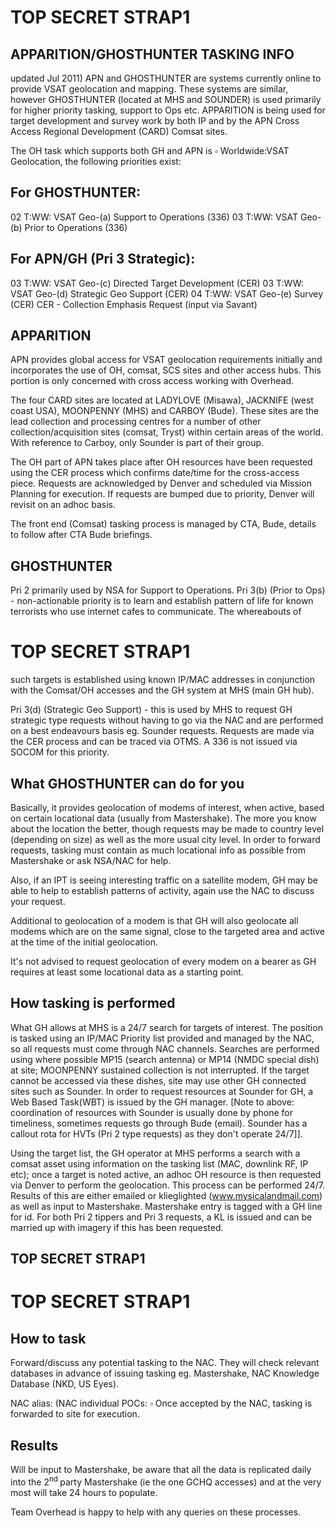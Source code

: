 # TOP SECRET STRAP1 

## APPARITION/GHOSTHUNTER TASKING INFO

updated Jul 2011)
APN and GHOSTHUNTER are systems currently online to provide VSAT geolocation and mapping. These systems are similar, however GHOSTHUNTER (located at MHS and SOUNDER) is used primarily for higher priority tasking, support to Ops etc. APPARITION is being used for target development and survey work by both IP and by the APN Cross Access Regional Development (CARD) Comsat sites.

The OH task which supports both GH and APN is $\square$ Worldwide:VSAT Geolocation, the following priorities exist:

## For GHOSTHUNTER:

02 T:WW: VSAT Geo-(a) Support to Operations (336)
03 T:WW: VSAT Geo-(b) Prior to Operations (336)

## For APN/GH (Pri 3 Strategic):

03 T:WW: VSAT Geo-(c) Directed Target Development (CER)
03 T:WW: VSAT Geo-(d) Strategic Geo Support (CER)
04 T:WW: VSAT Geo-(e) Survey (CER)
CER - Collection Emphasis Request (input via Savant)

## APPARITION

APN provides global access for VSAT geolocation requirements initially and incorporates the use of OH, comsat, SCS sites and other access hubs. This portion is only concerned with cross access working with Overhead.

The four CARD sites are located at LADYLOVE (Misawa), JACKNIFE (west coast USA), MOONPENNY (MHS) and CARBOY (Bude). These sites are the lead collection and processing centres for a number of other collection/acquisition sites (comsat, Tryst) within certain areas of the world. With reference to Carboy, only Sounder is part of their group.

The OH part of APN takes place after OH resources have been requested using the CER process which confirms date/time for the cross-access piece. Requests are acknowledged by Denver and scheduled via Mission Planning for execution. If requests are bumped due to priority, Denver will revisit on an adhoc basis.

The front end (Comsat) tasking process is managed by CTA, Bude, details to follow after CTA Bude briefings.

## GHOSTHUNTER

Pri 2 primarily used by NSA for Support to Operations.
Pri 3(b) (Prior to Ops) - non-actionable priority is to learn and establish pattern of life for known terrorists who use internet cafes to communicate. The whereabouts of
# TOP SECRET STRAP1 

such targets is established using known IP/MAC addresses in conjunction with the Comsat/OH accesses and the GH system at MHS (main GH hub).

Pri 3(d) (Strategic Geo Support) - this is used by MHS to request GH strategic type requests without having to go via the NAC and are performed on a best endeavours basis eg. Sounder requests. Requests are made via the CER process and can be traced via OTMS. A 336 is not issued via SOCOM for this priority.

## What GHOSTHUNTER can do for you

Basically, it provides geolocation of modems of interest, when active, based on certain locational data (usually from Mastershake). The more you know about the location the better, though requests may be made to country level (depending on size) as well as the more usual city level. In order to forward requests, tasking must contain as much locational info as possible from Mastershake or ask NSA/NAC for help.

Also, if an IPT is seeing interesting traffic on a satellite modem, GH may be able to help to establish patterns of activity, again use the NAC to discuss your request.

Additional to geolocation of a modem is that GH will also geolocate all modems which are on the same signal, close to the targeted area and active at the time of the initial geolocation.

It's not advised to request geolocation of every modem on a bearer as GH requires at least some locational data as a starting point.

## How tasking is performed

What GH allows at MHS is a 24/7 search for targets of interest. The position is tasked using an IP/MAC Priority list provided and managed by the NAC, so all requests must come through NAC channels. Searches are performed using where possible MP15 (search antenna) or MP14 (NMDC special dish) at site;
MOONPENNY sustained collection is not interrupted. If the target cannot be accessed via these dishes, site may use other GH connected sites such as Sounder. In order to request resources at Sounder for GH, a Web Based Task(WBT) is issued by the GH manager.
[Note to above: coordination of resources with Sounder is usually done by phone for timeliness, sometimes requests go through Bude (email). Sounder has a callout rota for HVTs (Pri 2 type requests) as they don't operate 24/7]].

Using the target list, the GH operator at MHS performs a search with a comsat asset using information on the tasking list (MAC, downlink RF, IP etc); once a target is noted active, an adhoc OH resource is then requested via Denver to perform the geolocation. This process can be performed 24/7. Results of this are either emailed or klieglighted (www.mysicalandmail.com) as well as input to Mastershake. Mastershake entry is tagged with a GH line for id. For both Pri 2 tippers and Pri 3 requests, a KL is issued and can be married up with imagery if this has been requested.

## TOP SECRET STRAP1
# TOP SECRET STRAP1 

## How to task

Forward/discuss any potential tasking to the NAC. They will check relevant databases in advance of issuing tasking eg. Mastershake, NAC Knowledge Database (NKD, US Eyes).

NAC alias:
(NAC individual POCs: $\square$
Once accepted by the NAC, tasking is forwarded to site for execution.

## Results

Will be input to Mastershake, be aware that all the data is replicated daily into the $2^{\text {nd }}$ party Mastershake (ie the one GCHQ accesses) and at the very most will take 24 hours to populate.

Team Overhead is happy to help with any queries on these processes.
